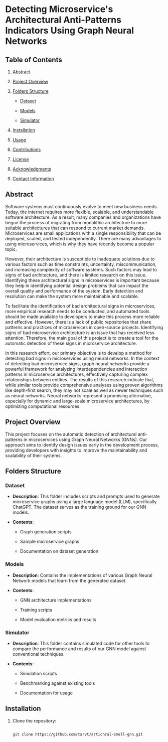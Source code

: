 # Detecting Microservice's Architectural Anti-Patterns Indicators Using Graph Neural Networks

## Table of Contents

1. [Abstract](#abstract)

2. [Project Overview](#project-overview)

3. [Folders Structure](#folders-structure)

   - [Dataset](#dataset)

   - [Models](#models)

   - [Simulator](#simulator)

4. [Installation](#installation)

5. [Usage](#usage)

6. [Contributions](#contributions)

7. [License](#license)

8. [Acknowledgments](#acknowledgments)

9. [Contact Information](#contact-information)

## Abstract

Software systems must continuously evolve to meet new business needs. Today, the internet requires more flexible, scalable, and understandable software architecture. As a result, many companies and organizations have begun the process of migrating from monolithic architecture to more suitable architectures that can respond to current market demands. Microservices are small applications with a single responsibility that can be deployed, scaled, and tested independently. There are many advantages to using microservices, which is why they have recently become a popular topic.

However, their architecture is susceptible to inadequate solutions due to various factors such as time constraints, uncertainty, miscommunication, and increasing complexity of software systems. Such factors may lead to signs of bad architecture, and there is limited research on this issue. Identifying these architectural signs in microservices is important because they help in identifying potential design problems that can impact the overall quality and performance of the system. Early detection and resolution can make the system more maintainable and scalable.

To facilitate the identification of bad architectural signs in microservices, more empirical research needs to be conducted, and automated tools should be made available to developers to make this process more reliable and effective. However, there is a lack of public repositories that share patterns and practices of microservices in open-source projects. Identifying signs of bad microservice architecture is an issue that has received less attention. Therefore, the main goal of this project is to create a tool for the automatic detection of these signs in microservice architecture.

In this research effort, our primary objective is to develop a method for detecting bad signs in microservices using neural networks. In the context of detecting bad microservice signs, graph neural networks provide a powerful framework for analyzing interdependencies and interaction patterns in microservice architectures, effectively capturing complex relationships between entities. The results of this research indicate that, while similar tools provide comprehensive analyses using proven algorithms like depth-first search, they may not scale as well as newer techniques such as neural networks. Neural networks represent a promising alternative, especially for dynamic and large-scale microservice architectures, by optimizing computational resources.

## Project Overview

This project focuses on the automatic detection of architectural anti-patterns in microservices using Graph Neural Networks (GNNs). Our approach aims to identify design issues early in the development process, providing developers with insights to improve the maintainability and scalability of their systems.

## Folders Structure

### Dataset

- **Description**: This folder includes scripts and prompts used to generate microservice graphs using a large language model (LLM), specifically ChatGPT. The dataset serves as the training ground for our GNN models.

- **Contents**:

  - Graph generation scripts

  - Sample microservice graphs

  - Documentation on dataset generation

### Models

- **Description**: Contains the implementations of various Graph Neural Network models that learn from the generated dataset.

- **Contents**:

  - GNN architecture implementations

  - Training scripts

  - Model evaluation metrics and results

### Simulator

- **Description**: This folder contains simulated code for other tools to compare the performance and results of our GNN model against conventional techniques.

- **Contents**:

  - Simulation scripts

  - Benchmarking against existing tools

  - Documentation for usage

## Installation

1. Clone the repository:

   ```bash

   git clone https://github.com/tarvt/artichral-smell-gnn.git

   ```
